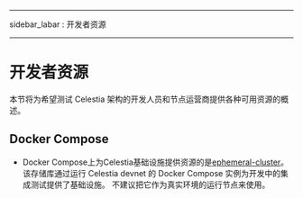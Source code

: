- - -
sidebar_labar : 开发者资源
- - -

# 开发者资源

本节将为希望测试 Celestia 架构的开发人员和节点运营商提供各种可用资源的概述。

## Docker Compose

* Docker Compose上为Celestia基础设施提供资源的是[ephemeral-cluster](https://github.com/celestiaorg/ephemeral-cluster)。 该存储库通过运行 Celestia devnet 的 Docker Compose 实例为开发中的集成测试提供了基础设施。 不建议把它作为真实环境的运行节点来使用。
